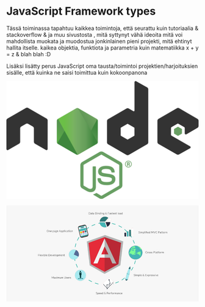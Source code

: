 <H1> JavaScript Framework types </H1>

Tässä toiminassa tapahtuu kaikkea toimintoja, että seurattu kuin tutoriaalia & stackoverflow & ja muu sivustosta , mitä syttynyt vähä ideoita
mitä voi mahdollista muokata ja muodostua jonkinlainen pieni projekti, mitä ehtinyt hallita itselle. 
kaikea objektia, funktiota ja parametria kuin matematiikka x + y = z & blah blah :D

Lisäksi lisätty perus JavaScript oma tausta/toimintoi projektien/harjoituksien sisälle, että kuinka ne saisi toimittua kuin kokoonpanona

![Alt text](1_1dB4wl4G2fYYfgKba_XLog.png?raw=true "None")

![Alt text](b-thumb-img12.jpg?raw=true "None")
